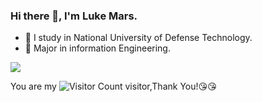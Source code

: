 ### Hi there 👋, I'm Luke Mars.

- 🔭 I study in National University of Defense Technology.
- 🌱 Major in information Engineering.


![](https://github-readme-stats.vercel.app/api?username=Snape-max&show_icons=true&theme=transparent)

You are my ![Visitor Count](https://profile-counter.glitch.me/Snape-max/count.svg) visitor,Thank You!:kissing_heart::kissing_heart:
